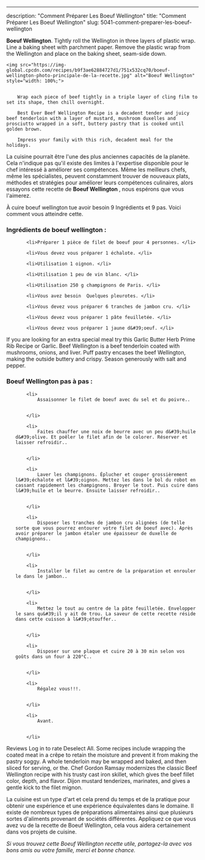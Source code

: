 ---
description: "Comment Préparer Les Boeuf Wellington"
title: "Comment Préparer Les Boeuf Wellington"
slug: 5041-comment-preparer-les-boeuf-wellington

<p>
	<strong>Boeuf Wellington</strong>. 
	Tightly roll the Wellington in three layers of plastic wrap. Line a baking sheet with parchment paper. Remove the plastic wrap from the Wellington and place on the baking sheet, seam-side down.
</p>
<p>
	
	<img src="https://img-global.cpcdn.com/recipes/b9f3ae62884727d1/751x532cq70/boeuf-wellington-photo-principale-de-la-recette.jpg" alt="Boeuf Wellington" style="width: 100%;">
	
	
		Wrap each piece of beef tightly in a triple layer of cling film to set its shape, then chill overnight.
	
		Best Ever Beef Wellington Recipe is a decadent tender and juicy beef tenderloin with a layer of mustard, mushroom duxelles and prosciutto wrapped in a soft, buttery pastry that is cooked until golden brown.
	
		Impress your family with this rich, decadent meal for the holidays.
	
</p>

La cuisine pourrait être l'une des plus anciennes capacités de la planète. Cela n'indique pas qu'il existe des limites à l'expertise disponible pour le chef intéressé à améliorer ses compétences. Même les meilleurs chefs, même les spécialistes, peuvent constamment trouver de nouveaux plats, méthodes et stratégies pour améliorer leurs compétences culinaires, alors essayons cette recette de <strong> Boeuf Wellington </strong>, nous espérons que vous l'aimerez.

<!--inarticleads1-->

À cuire boeuf wellington tue avoir besoin 9 Ingrédients et 9 pas. Voici comment vous atteindre cette.

<h3>Ingrédients de boeuf wellington :</h3>

<ol>
	
		<li>Préparer 1 pièce de filet de boeuf pour 4 personnes. </li>
	
		<li>Vous devez vous préparer 1 échalote. </li>
	
		<li>Utilisation 1 oignon. </li>
	
		<li>Utilisation 1 peu de vin blanc. </li>
	
		<li>Utilisation 250 g champignons de Paris. </li>
	
		<li>Vous avez besoin  Quelques pleurotes. </li>
	
		<li>Vous devez vous préparer 6 tranches de jambon cru. </li>
	
		<li>Vous devez vous préparer 1 pâte feuilletée. </li>
	
		<li>Vous devez vous préparer 1 jaune d&#39;oeuf. </li>
	
</ol>

If you are looking for an extra special meal try this Garlic Butter Herb Prime Rib Recipe or Garlic. Beef Wellington is a beef tenderloin coated with mushrooms, onions, and liver. Puff pastry encases the beef Wellington, making the outside buttery and crispy. Season generously with salt and pepper. 

<!--inarticleads2-->

<h3>Boeuf Wellington pas à pas :</h3>

<ol>
	
		<li>
			Assaisonner le filet de boeuf avec du sel et du poivre..
			
			
		</li>
	
		<li>
			Faites chauffer une noix de beurre avec un peu d&#39;huile d&#39;olive. Et poêler le filet afin de le colorer. Réserver et laisser refroidir..
			
			
		</li>
	
		<li>
			Laver les champignons. Éplucher et couper grossièrement l&#39;échalote et l&#39;oignon. Mettez les dans le bol du robot en cassant rapidement les champignons. Broyer le tout. Puis cuire dans l&#39;huile et le beurre. Ensuite laisser refroidir..
			
			
		</li>
	
		<li>
			Disposer les tranches de jambon cru alignées (de telle sorte que vous pourrez entourer votre filet de boeuf avec). Après avoir préparer le jambon étaler une épaisseur de duxelle de champignons..
			
			
		</li>
	
		<li>
			Installer le filet au centre de la préparation et enrouler le dans le jambon..
			
			
		</li>
	
		<li>
			Mettez le tout au centre de la pâte feuilletée. Envelopper le sans qu&#39;il y ait de trou. La saveur de cette recette réside dans cette cuisson à l&#39;étouffer..
			
			
		</li>
	
		<li>
			Disposer sur une plaque et cuire 20 à 30 min selon vos goûts dans un four à 220°C..
			
			
		</li>
	
		<li>
			Régalez vous!!!.
			
			
		</li>
	
		<li>
			Avant.
			
			
		</li>
	
</ol>

Reviews Log in to rate Deselect All. Some recipes include wrapping the coated meat in a crêpe to retain the moisture and prevent it from making the pastry soggy. A whole tenderloin may be wrapped and baked, and then sliced for serving, or the. Chef Gordon Ramsay modernizes the classic Beef Wellington recipe with his trusty cast iron skillet, which gives the beef fillet color, depth, and flavor. Dijon mustard tenderizes, marinates, and gives a gentle kick to the filet mignon. 

<!--inarticleads1-->

<p>
La cuisine est un type d'art et cela prend du temps et de la pratique pour obtenir une expérience et une expérience équivalentes dans le domaine. Il existe de nombreux types de préparations alimentaires ainsi que plusieurs sortes d'aliments provenant de sociétés différentes. Appliquez ce que vous avez vu de la recette de Boeuf Wellington, cela vous aidera certainement dans vos projets de cuisine.
</p>

<p>
<i>Si vous trouvez cette Boeuf Wellington recette utile, partagez-la avec vos bons amis ou votre famille, merci et bonne chance.</i>
</p>
